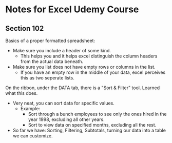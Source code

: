 # Notes for Excel Udemy Course

## Section 102

Basics of a proper formatted spreadsheet:
- Make sure you include a header of some kind.
	- This helps you and it helps excel distinguish the column headers from the actual data beneath.
- Make sure you list does not have empty rows or columns in the list.
	- If you have an empty row in the middle of your data, excel perceives this as two seperate lists.

On the ribbon, under the DATA tab, there is a "Sort & Filter" tool. Learned what this does.
- Very neat, you can sort data for specific values.
	- Example: 
		- Sort through a bunch employees to see only the ones hired in the year 1998, excluding all other years.
		- Sort to view data on specified months, excluding all the rest.
- So far we have: Sorting, Filtering, Subtotals, turning our data into a table we can customize.
